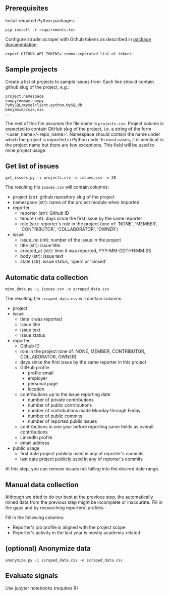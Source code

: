 
Prerequisites
-------------
Install required Python packages:
```
pip install -r requirements.txt
```

Configure strudel.scraper with Github tokens as described in 
[package documentation](https://github.com/cmustrudel/strudel.scraper):

`export GITHUB_API_TOKENS='comma-separated list of tokens'`


Sample projects
---------------
Create a list of projects to sample issues from.
Each line should contain github slug of the project, e.g.:
```
project,namespace
numpy/numpy,numpy
PyMySQL/mysqlclient-python,MySQLdb
benjaminp/six,six
...
```
The rest of this file assumes the file name is `projects.csv`.
Project column is expected to contain GitHub slug of the project, 
i.e. a string of the form '<user_name>/<repo_name>'.
Namespace should contain the name under which the project is imported in Python code.
In most cases, it is identical to the project name but there are few exceptions.
This field will be used to mine project usage. 


Get list of issues
------------------
`get_issues.py -i projects.csv -o issues.csv -n 20`

The resulting file `issues.csv` will contain columns:

- project (str): github repository slug of the project
- namespace (str): name of the project module when imported
- reporter
    - reporter (str): Github ID
    - tenure (int): days since the first issue by the same reporter
    - role (str): reporter's role in the project
        (one of: 'NONE', 'MEMBER', 'CONTRIBUTOR', 'COLLABORATOR', 'OWNER')
- issue
    - issue_no (int): number of the issue in the project
    - title (str): issue title
    - created_at (str): time it was reported, YYY-MM-DDTHH:MM:SS
    - body (str): issue text
    - state (str): issue status, 'open' or 'closed'



Automatic data collection
--------------------
`mine_data.py -i issues.csv -o scraped_data.csv`

The resulting file `scraped_data.csv` will contain columns:

- project
- issue
    - time it was reported
    - issue title
    - issue text
    - issue status
- reporter
    - Github ID
    - role in the project (one of: NONE, MEMBER, CONTRIBUTOR, COLLABORATOR, OWNER)
    - days since the first issue by the same reporter in this project
    - GitHub profile
        - profile email
        - employer
        - personal page
        - location
    - contributions up to the issue reporting date
        - number of private contributions
        - number of public contributions
        - number of contributions made Monday through Friday
        - number of public commits
        - number of reported public issues        
    - contributions in one year before reporting
        same fields as overall contributions 
    - LinkedIn profile
    - email address
- public usage
    - first date project publicly used in any of reporter's commits 
    - last date project publicly used in any of reporter's commits 
    
At this step, you can remove issues not falling into the desired date range.
 
Manual data collection
----------------------
Although we tried to do our best at the previous step, the automatically
mined data from the previous step might be incomplete or inaccurate.
Fill in the gaps and by researching reporters' profiles.

Fill in the following columns:

- Reporter's job profile is aligned with the project scope
- Reporter's activity in the last year is mostly academia-related
    
(optional) Anonymize data
-------------------------
 `anonymize.py -i scraped_data.csv -o scraped_data.csv`


Evaluate signals
--------------
Use jupyter notebooks (requires R)
